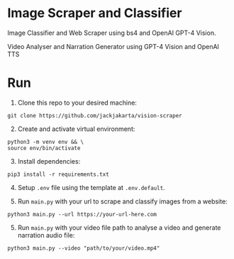 # Image Scraper and Classifier

Image Classifier and Web Scraper using bs4 and OpenAI GPT-4 Vision. 

Video Analyser and Narration Generator using GPT-4 Vision and OpenAI TTS 

# Run

1. Clone this repo to your desired machine:
```commandline
git clone https://github.com/jackjakarta/vision-scraper
```

2. Create and activate virtual environment:
```commandline
python3 -m venv env && \
source env/bin/activate
```

3. Install dependencies:
```commandline
pip3 install -r requirements.txt
```

4. Setup `.env` file using the template at `.env.default`.


4. Run `main.py` with your url to scrape and classify images from a website:
```commandline
python3 main.py --url https://your-url-here.com
```

5. Run `main.py` with your video file path to analyse a video and generate narration audio file:
```commandline
python3 main.py --video "path/to/your/video.mp4"
```
